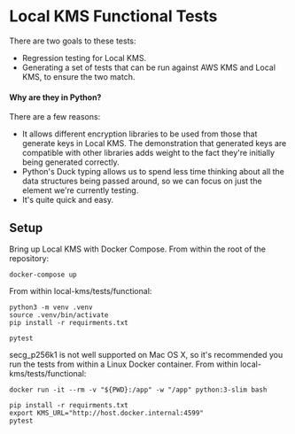 # Local KMS Functional Tests

There are two goals to these tests:
* Regression testing for Local KMS.
* Generating a set of tests that can be run against AWS KMS and Local KMS, to ensure the two match.

#### Why are they in Python?
There are a few reasons:
* It allows different encryption libraries to be used from those that generate keys in Local KMS. The demonstration that
generated keys are compatible with other libraries adds weight to the fact they're initially being generated correctly.
* Python's Duck typing allows us to spend less time thinking about all the data structures being passed around, so we can focus
on just the element we're currently testing.
* It's quite quick and easy.

## Setup

Bring up Local KMS with Docker Compose. From within the root of the repository:
```shell script
docker-compose up
````

From within local-kms/tests/functional:
```shell script
python3 -m venv .venv
source .venv/bin/activate
pip install -r requirments.txt

pytest
```

secg_p256k1 is not well supported on Mac OS X, so it's recommended you run the tests from within a Linux Docker container.
From within local-kms/tests/functional:
```shell
docker run -it --rm -v "${PWD}:/app" -w "/app" python:3-slim bash

pip install -r requirments.txt
export KMS_URL="http://host.docker.internal:4599"
pytest
```
